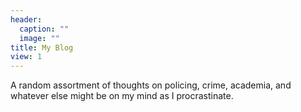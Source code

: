 ```yaml
---
header:
  caption: ""
  image: ""
title: My Blog
view: 1
---
```


A random assortment of thoughts on policing, crime, academia, and whatever else might be on my mind as I procrastinate. 